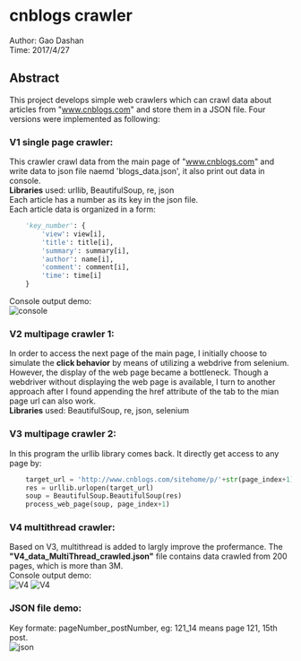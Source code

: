 # cnblogs crawler
Author: Gao Dashan  
Time: 2017/4/27   
## Abstract
This project develops simple web crawlers which can crawl data about articles from "www.cnblogs.com" and store them in a JSON file. Four versions were implemented as following:

### V1 single page crawler:    
This crawler crawl data from the main page of "www.cnblogs.com" and write data to json file naemd 'blogs_data.json', it also print out data in console.  
**Libraries** used: urllib, BeautifulSoup, re, json    
Each article has a number as its key in the json file.   
Each article data is organized in a form:   
```python
    'key_number': {
        'view': view[i],
        'title': title[i],
        'summary': summary[i],
        'author': name[i],
        'comment': comment[i],
        'time': time[i]
    }
```
Console output demo:  
![console](https://github.com/GaoDashan1/cnblogs_crawler/blob/master/V1_p1.png)
### V2 multipage crawler 1:   
In order to access the next page of the main page, I initially choose to simulate the **click behavior** by means of utilizing a webdrive from selenium. However, the display of the web page became a bottleneck. Though a webdriver without displaying the web page is available, I turn to another approach after I found appending the href attribute of the tab to the mian page url can also work.  
**Libraries** used: BeautifulSoup, re, json, selenium  
### V3 multipage crawler 2:  
In this program the urllib library comes back. It directly get access to any page by:  
```python
    target_url = 'http://www.cnblogs.com/sitehome/p/'+str(page_index+1)  # page_index+1: webpage number
    res = urllib.urlopen(target_url)
    soup = BeautifulSoup.BeautifulSoup(res)
    process_web_page(soup, page_index+1)
 ```
### V4 multithread crawler:   
Based on V3, multithread is added to largly improve the profermance. The **"V4_data_MultiThread_crawled.json"** file contains data crawled from 200 pages, which is more than 3M.   
Console output demo:  
![V4](https://github.com/GaoDashan1/cnblogs_crawler/blob/master/V4_p1.png)
![V4](https://github.com/GaoDashan1/cnblogs_crawler/blob/master/V4_p3.png)

### JSON file demo:  
Key formate: pageNumber_postNumber, eg: 121_14 means page 121, 15th post.  
![json](https://github.com/GaoDashan1/cnblogs_crawler/blob/master/V4_p2.png)
